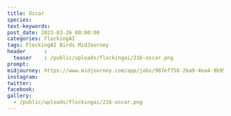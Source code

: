 ```yaml
---
title: Oscar
species: 
text-keywords: 
post_date: 2023-03-26 00:00:00
categories: FlockingAI
tags: FlockingAI Birds MidJourney 
header      :
  teaser    : /public/uploads/flockingai/216-oscar.png
prompt: 
midjourney: https://www.midjourney.com/app/jobs/987ef758-2ba9-4ea4-9b95-b577c908779f
instagram: 
twitter: 
facebook: 
gallery: 
  - /public/uploads/flockingai/216-oscar.png
---
```


